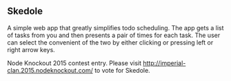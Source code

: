 ## Skedole
A simple web app that greatly simplifies todo scheduling. The app gets a list of tasks from you and then presents a pair of times for each task. The user can select the convenient of the two by either clicking or pressing left or right arrow keys.


Node Knockout 2015 contest entry.
Please visit http://imperial-clan.2015.nodeknockout.com/ to vote for Skedole.
